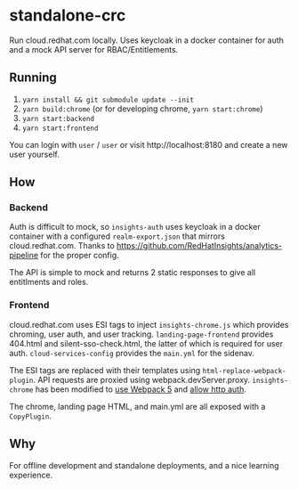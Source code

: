 # standalone-crc
Run cloud.redhat.com locally. Uses keycloak in a docker container for auth and a mock API server for RBAC/Entitlements.

## Running
1. `yarn install && git submodule update --init`
2. `yarn build:chrome` (or for developing chrome, `yarn start:chrome`)
3. `yarn start:backend`
4. `yarn start:frontend`

You can login with `user` / `user` or visit http://localhost:8180 and create a new user yourself.

## How
### Backend
Auth is difficult to mock, so `insights-auth` uses keycloak in a docker container with a configured `realm-export.json` that mirrors cloud.redhat.com. Thanks to https://github.com/RedHatInsights/analytics-pipeline for the proper config.

The API is simple to mock and returns 2 static responses to give all entitlments and roles.

### Frontend
cloud.redhat.com uses ESI tags to inject `insights-chrome.js` which provides chroming, user auth, and user tracking. `landing-page-frontend` provides 404.html and silent-sso-check.html, the latter of which is required for user auth. `cloud-services-config` provides the `main.yml` for the sidenav.

The ESI tags are replaced with their templates using `html-replace-webpack-plugin`. API requests are proxied using webpack.devServer.proxy. `insights-chrome` has been modified to [use Webpack 5](https://github.com/redallen/insights-chrome/commit/8a80dd22f9ec2e985e3dc00fab7f907a010b3ffa) and [allow http auth](https://github.com/redallen/insights-chrome/commit/de14093bd20105042f48627466d4fba17825a890).

The chrome, landing page HTML, and main.yml are all exposed with a `CopyPlugin`.

## Why
For offline development and standalone deployments, and a nice learning experience.


